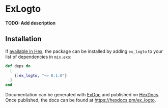 # ExLogto

**TODO: Add description**

## Installation

If [available in Hex](https://hex.pm/docs/publish), the package can be installed
by adding `ex_logto` to your list of dependencies in `mix.exs`:

```elixir
def deps do
  [
    {:ex_logto, "~> 0.1.0"}
  ]
end
```

Documentation can be generated with [ExDoc](https://github.com/elixir-lang/ex_doc)
and published on [HexDocs](https://hexdocs.pm). Once published, the docs can
be found at <https://hexdocs.pm/ex_logto>.

